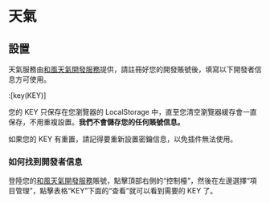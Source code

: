 # 天氣

## 設置

天氣服務由[和風天氣開發服務](https://dev.qweather.com/)提供，請註冊好您的開發賬號後，填寫以下開發者信息方可使用。

:[key(KEY)]

您的 KEY 只保存在您瀏覽器的 LocalStorage 中，直至您清空瀏覽器緩存會一直保存，不用重複設置。**我們不會儲存您的任何賬號信息。**

如果您的 KEY 有重置，請記得要重新設置密鑰信息，以免插件無法使用。

### 如何找到開發者信息

登陸您的[和風天氣開發服務](https://dev.qweather.com/)賬號，點擊頂部右側的“控制檯”，然後在左邊選擇“項目管理”，點擊表格“KEY”下面的“查看”就可以看到需要的 KEY 了。
